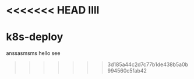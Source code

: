 <<<<<<< HEAD
llll
=======
# k8s-deploy
anssasmsms
hello
see
>>>>>>> 3d185a44c2d7c77b1de438b5a0b994560c5fab42
